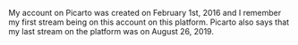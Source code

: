 My account on Picarto was created on February 1st, 2016 and I remember my first stream being on this account on this platform. Picarto also says that my last stream on the platform was on August 26, 2019.
